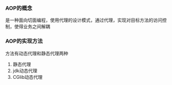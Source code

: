 ### AOP的概念
是一种面向切面编程，使用代理的设计模式，通过代理，实现对目标方法的访问控制，使得业务之间解耦
### AOP的实现方法
方法有动态代理和静态代理两种

1. 静态代理
2. jdk动态代理
3. CGlib动态代理

